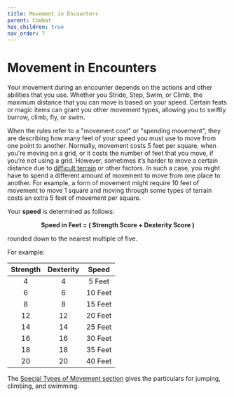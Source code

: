 ```yaml
---
title: Movement in Encounters
parent: Combat
has_children: true
nav_order: 7
---
```


# Movement in Encounters
Your movement during an encounter depends on the actions and other abilities that you use. Whether you Stride, Step, Swim, or Climb, the maximum distance that you can move is based on your speed. Certain feats or magic items can grant you other movement types, allowing you to swiftly burrow, climb, fly, or swim.

When the rules refer to a "movement cost" or "spending movement", they are describing how many feet of your speed you must use to move from one point to another. Normally, movement costs 5 feet per square, when you're moving on a grid, or it costs the number of feet that you move, if you’re not using a grid. However, sometimes it’s harder to move a certain distance due to [difficult terrain]() or other factors. In such a case, you might have to spend a different amount of movement to move from one place to another. For example, a form of movement might require 10 feet of movement to move 1 square and moving through some types of terrain costs an extra 5 feet of movement per square.

Your **speed** is determined as follows:

<center><strong>Speed in Feet = ( Strength Score + Dexterity Score )</strong></center>

rounded down to the nearest multiple of five.

For example:

| Strength | Dexterity | Speed |
|:--------:|:---------:|:-----:|
| 4 | 4 | 5 Feet |
| 6 | 6 | 10 Feet |
| 8 | 8 | 15 Feet |
| 12 | 12 | 20 Feet |
| 14 | 14 | 25 Feet |
| 16 | 16 | 30 Feet |
| 18 | 18 | 35 Feet |
| 20 | 20 | 40 Feet |

The [Special Types of Movement section](https://stormchaserroleplaying.com/stormchaserRPG/Adventuring/Movement/SpecialTypesofMovement/) gives the particulars for jumping, climbing, and swimming.

